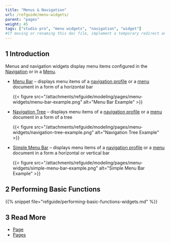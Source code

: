 ```yaml
---
title: "Menus & Navigation"
url: /refguide/menu-widgets/
parent: "pages"
weight: 45
tags: ["studio pro", "menu widgets", "navigation", "widget"]
#If moving or renaming this doc file, implement a temporary redirect and let the respective team know they should update the URL in the product. See Mapping to Products for more details.
---
```


## 1 Introduction

Menus and navigation widgets display menu items configured in the [Navigation](/refguide/navigation/) or in a [Menu](/refguide/menu/).

* [Menu Bar](/refguide/menu-bar/) – displays menu items of a [navigation profile](/refguide/navigation/#profiles) or a [menu](/refguide/menu/) document in a form of a horizontal bar

    {{< figure src="/attachments/refguide/modeling/pages/menu-widgets/menu-bar-example.png" alt="Menu Bar Example" >}}

* [Navigation Tree](/refguide/navigation-tree/) – displays menu items of a [navigation profile](/refguide/navigation/#profiles) or a [menu](/refguide/menu/) document in a form of a tree

    {{< figure src="/attachments/refguide/modeling/pages/menu-widgets/navigation-tree-example.png" alt="Navigation Tree Example" >}}

* [Simple Menu Bar](/refguide/simple-menu-bar/) – displays menu items of a [navigation profile](/refguide/navigation/#profiles) or a [menu](/refguide/menu/) document in a form a horizontal or vertical bar 

    {{< figure src="/attachments/refguide/modeling/pages/menu-widgets/simple-menu-bar-example.png" alt="Simple Menu Bar Example" >}}


## 2 Performing Basic Functions

{{% snippet file="refguide/performing-basic-functions-widgets.md" %}}

## 3 Read More

* [Page](/refguide/page/)
* [Pages](/refguide/pages/)